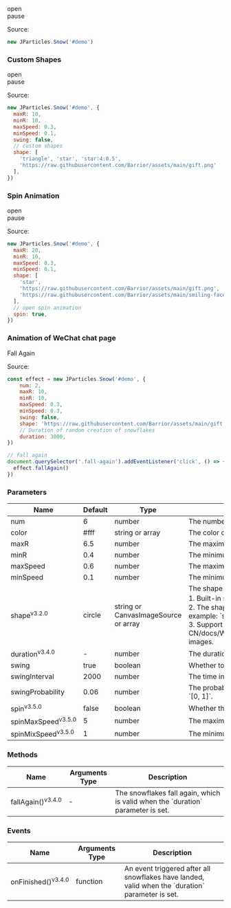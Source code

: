 <div class="instance i1">
    <div class="demo"></div>
    <div class="handlebar">
        <div class="btn btn-default open">open</div>
        <div class="btn btn-default pause">pause</div>
    </div>
</div>

Source:

```javascript
new JParticles.Snow('#demo')
```

### Custom Shapes

<div class="instance i2">
    <div class="demo"></div>
    <div class="handlebar">
        <div class="btn btn-default open">open</div>
        <div class="btn btn-default pause">pause</div>
    </div>
</div>

Source:

```javascript
new JParticles.Snow('#demo', {
  maxR: 10,
  minR: 10,
  maxSpeed: 0.3,
  minSpeed: 0.1,
  swing: false,
  // custom shapes
  shape: [
    'triangle', 'star', 'star:4:0.5',
    'https://raw.githubusercontent.com/Barrior/assets/main/gift.png'
  ],
})
```

### Spin Animation

<div class="instance i3">
    <div class="demo"></div>
    <div class="handlebar">
        <div class="btn btn-default open">open</div>
        <div class="btn btn-default pause">pause</div>
    </div>
</div>

Source:

```javascript
new JParticles.Snow('#demo', {
  maxR: 20,
  minR: 10,
  maxSpeed: 0.3,
  minSpeed: 0.1,
  shape: [
    'star',
    'https://raw.githubusercontent.com/Barrior/assets/main/gift.png',
    'https://raw.githubusercontent.com/Barrior/assets/main/smiling-face.gif',
  ],
  // open spin animation
  spin: true,
})
```

### Animation of WeChat chat page

<div class="instance i4">
    <div class="demo"></div>
    <div class="handlebar">
        <div class="btn btn-default fall-again">Fall Again</div>
    </div>
</div>

Source:

```javascript
const effect = new JParticles.Snow('#demo', {
    num: 2,
    maxR: 10,
    minR: 10,
    maxSpeed: 0.3,
    minSpeed: 0.3,
    swing: false,
    shape: 'https://raw.githubusercontent.com/Barrior/assets/main/gift.png',
    // Duration of random creation of snowflakes
    duration: 3000,
})

// fall again
document.querySelector('.fall-again').addEventListener('click', () => {
  effect.fallAgain()
})
```

### Parameters

<table class="table table-bordered-inner table-striped">
    <thead>
	    <tr>
	        <th width="100">Name</th>
	        <th width="100">Default</th>
	        <th width="150">Type</th>
	        <th width="450">Description</th>
	    </tr>
    </thead>
    <tbody>
	    <tr>
	        <td>num</td>
	        <td>6</td>
	        <td>number</td>
	        <td>The number of snowflakes created for the first time or randomly (maximum).</td>
	    </tr>
	    <tr>
	        <td>color</td>
	        <td>#fff</td>
	        <td>string or array</td>
	        <td>The color of the snow. Rule reference: [`color`](/examples/quick-start#H7)</td>
	    </tr>
	    <tr>
	        <td>maxR</td>
	        <td>6.5</td>
	        <td>number</td>
	        <td>The maximum radius of the snow.</td>
	    </tr>
	    <tr>
	        <td>minR</td>
	        <td>0.4</td>
	        <td>number</td>
	        <td>The minimum radius of the snow.</td>
	    </tr>
	    <tr>
	        <td>maxSpeed</td>
	        <td>0.6</td>
	        <td>number</td>
	        <td>The maximum speed of the snow.</td>
	    </tr>
	    <tr>
	        <td>minSpeed</td>
	        <td>0.1</td>
	        <td>number</td>
	        <td>The minimum speed of the snow.</td>
	    </tr>
	    <tr>
	        <td>shape<sup>v3.2.0</sup></td>
	        <td>circle</td>
	        <td class="text-left">string or CanvasImageSource or array</td>
	        <td>
            The shape of the snowflake can be selected from the following.<br>
            1. Built-in shapes：`circle`, `triangle`, `star`.<br>
            2. The shape represented by the prefix `star`, syntax: `star:[sides]:[concave value]`, for example: `star:5:0.5`, which means a five-pointed star.<br>
            3. Support HTTP, Base64, [CanvasImageSource](https://developer.mozilla.org/zh-CN/docs/Web/API/CanvasRenderingContext2D/drawImage#%E5%8F%82%E6%95%B0) images.
          </td>
	    </tr>
	    <tr>
	        <td>duration<sup>v3.4.0</sup></td>
	        <td>-</td>
	        <td>number</td>
	        <td>The duration of randomly creating snowflakes, in milliseconds.</td>
	    </tr>
	    <tr>
	        <td>swing</td>
	        <td>true</td>
	        <td>boolean</td>
	        <td>Whether to randomly change the direction of falling.</td>
	    </tr>
	    <tr>
	        <td>swingInterval</td>
	        <td>2000</td>
	        <td>number</td>
	        <td>The time interval for changing direction, in milliseconds.</td>
	    </tr>
	    <tr>
	        <td>swingProbability</td>
	        <td>0.06</td>
	        <td>number</td>
	        <td>The probability of changing direction (after reaching the time interval), the value range is `[0, 1]`.</td>
	    </tr>
	    <tr>
	        <td>spin<sup>v3.5.0</sup></td>
	        <td>false</td>
	        <td>boolean</td>
	        <td>Whether the particle spins.</td>
	    </tr>
	    <tr>
	        <td>spinMaxSpeed<sup>v3.5.0</sup></td>
	        <td>5</td>
	        <td>number</td>
	        <td>The maximum speed of particle spin. `(0, 360)`</td>
	    </tr>
	    <tr>
	        <td>spinMixSpeed<sup>v3.5.0</sup></td>
	        <td>1</td>
	        <td>number</td>
	        <td>The minimum speed of particle spin. `(0, 360)`</td>
	    </tr>
    </tbody>
</table>

### Methods

<table class="table table-bordered-inner table-striped">
    <thead>
	    <tr>
	        <th width="100">Name</th>
	        <th width="100">Arguments Type</th>
	        <th width="450">Description</th>
	    </tr>
    </thead>
    <tbody>
	    <tr>
	        <td>fallAgain()<sup>v3.4.0</sup></td>
	        <td>-</td>
	        <td>The snowflakes fall again, which is valid when the `duration` parameter is set.</td>
	    </tr>
    </tbody>
</table>

### Events

<table class="table table-bordered-inner table-striped">
    <thead>
	    <tr>
	        <th width="100">Name</th>
	        <th width="110">Arguments Type</th>
	        <th width="400">Description</th>
	    </tr>
    </thead>
    <tbody>
	    <tr>
	        <td>onFinished()<sup>v3.4.0</sup></td>
	        <td>function</td>
	        <td>An event triggered after all snowflakes have landed, valid when the `duration` parameter is set.</td>
	    </tr>
    </tbody>
</table>

